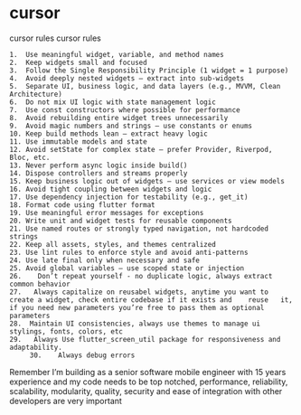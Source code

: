 # cursor
cursor rules
cursor rules

	1.	Use meaningful widget, variable, and method names
	2.	Keep widgets small and focused
	3.	Follow the Single Responsibility Principle (1 widget = 1 purpose)
	4.	Avoid deeply nested widgets — extract into sub-widgets
	5.	Separate UI, business logic, and data layers (e.g., MVVM, Clean Architecture)
	6.	Do not mix UI logic with state management logic
	7.	Use const constructors where possible for performance
	8.	Avoid rebuilding entire widget trees unnecessarily
	9.	Avoid magic numbers and strings — use constants or enums
	10.	Keep build methods lean — extract heavy logic
	11.	Use immutable models and state
	12.	Avoid setState for complex state — prefer Provider, Riverpod, Bloc, etc.
	13.	Never perform async logic inside build()
	14.	Dispose controllers and streams properly
	15.	Keep business logic out of widgets — use services or view models
	16.	Avoid tight coupling between widgets and logic
	17.	Use dependency injection for testability (e.g., get_it)
	18.	Format code using flutter format
	19.	Use meaningful error messages for exceptions
	20.	Write unit and widget tests for reusable components
	21.	Use named routes or strongly typed navigation, not hardcoded strings
	22.	Keep all assets, styles, and themes centralized
	23.	Use lint rules to enforce style and avoid anti-patterns
	24.	Use late final only when necessary and safe
	25.	Avoid global variables — use scoped state or injection
	26.    Don’t repeat yourself - no duplicate logic, always extract common behavior
	27.   Always capitalize on reusabel widgets, anytime you want to create a widget, check entire codebase if it exists and 	reuse 	it, if you need new parameters you’re free to pass them as optional parameters 
	28.  Maintain UI consistencies, always use themes to manage ui stylings, fonts, colors, etc
	29.   Always Use flutter_screen_util package for responsiveness and adaptability.
         30.    Always debug errors 


Remember I’m building as a senior software mobile engineer with 15 years experience and my code needs to be top notched, performance, reliability, scalability, modularity, quality, security and ease of integration with other developers are very important
